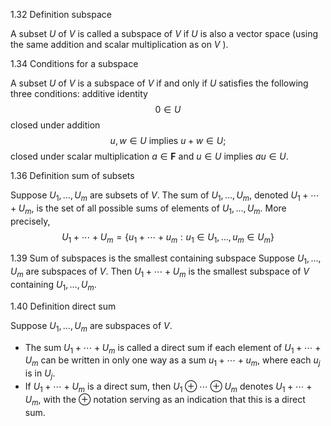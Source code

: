 1.32 Definition subspace

A subset $U$ of $V$ is called a subspace of $V$ if $U$ is also a vector space (using the same addition and scalar multiplication as on $V$ ).

1.34 Conditions for a subspace

A subset $U$ of $V$ is a subspace of $V$ if and only if $U$ satisfies the following three conditions:
additive identity
$$
0 \in U
$$
closed under addition
$$
u, w \in U \text { implies } u+w \in U \text {; }
$$
closed under scalar multiplication
$a \in \mathbf{F}$ and $u \in U$ implies $a u \in U$.

1.36 Definition sum of subsets

Suppose $U_1, \ldots, U_m$ are subsets of $V$. The sum of $U_1, \ldots, U_m$, denoted $U_1+\cdots+U_m$, is the set of all possible sums of elements of $U_1, \ldots, U_m$. More precisely,
$$
U_1+\cdots+U_m=\left\{u_1+\cdots+u_m: u_1 \in U_1, \ldots, u_m \in U_m\right\}
$$

1.39 Sum of subspaces is the smallest containing subspace Suppose $U_1, \ldots, U_m$ are subspaces of $V$. Then $U_1+\cdots+U_m$ is the smallest subspace of $V$ containing $U_1, \ldots, U_m$.

1.40 Definition direct sum

Suppose $U_1, \ldots, U_m$ are subspaces of $V$.
- The sum $U_1+\cdots+U_m$ is called a direct sum if each element of $U_1+\cdots+U_m$ can be written in only one way as a sum $u_1+\cdots+u_m$, where each $u_j$ is in $U_j$.
- If $U_1+\cdots+U_m$ is a direct sum, then $U_1 \oplus \cdots \oplus U_m$ denotes $U_1+\cdots+U_m$, with the $\oplus$ notation serving as an indication that this is a direct sum.


